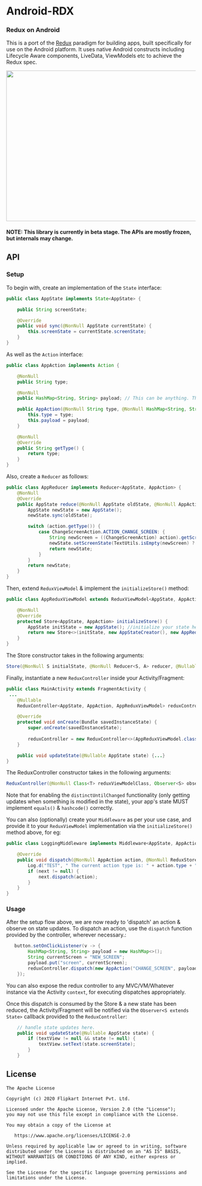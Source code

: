 # Android-RDX

### Redux on Android
This is a port of the [Redux](https://redux.js.org/) paradigm for building apps, built specifically for use on the Android platform. It uses native Android constructs including Lifecycle Aware components, LiveData, ViewModels etc to achieve the Redux spec.

<p align="center">
<img src="https://github.com/flipkart-incubator/redux-android/blob/master/Redux%20Example.gif" width="550" height="400" style=""/> </p>

#### NOTE: This library is currently in beta stage. The APIs are mostly frozen, but internals may change. 

## API

### Setup

To begin with, create an implementation of the `State` interface:
````java
public class AppState implements State<AppState> {

    public String screenState;

    @Override
    public void sync(@NonNull AppState currentState) {
        this.screenState = currentState.screenState;
    }
}
````
As well as the `Action` interface:
````java
public class AppAction implements Action {

    @NonNull
    public String type;

    @NonNull
    public HashMap<String, String> payload; // This can be anything. The Action interface only enforces the #getType() method.

    public AppAction(@NonNull String type, @NonNull HashMap<String, String> payload) {
        this.type = type;
        this.payload = payload;
    }

    @NonNull
    @Override
    public String getType() {
        return type;
    }
}
````

Also, create a `Reducer` as follows:
````java
public class AppReducer implements Reducer<AppState, AppAction> {
    @NonNull
    @Override
    public AppState reduce(@NonNull AppState oldState, @NonNull AppAction action) {
        AppState newState = new AppState();
        newState.sync(oldState);

        switch (action.getType()) {
            case ChangeScreenAction.ACTION_CHANGE_SCREEN: {
                String newScreen = ((ChangeScreenAction) action).getScreenName();
                newState.setScreenState(TextUtils.isEmpty(newScreen) ? "DEFAULT_SCREEN" : newScreen);
                return newState;
            }
        }
        return newState;
    }
}
````


Then, extend `ReduxViewModel` & implement the `initializeStore()` method:

````java
public class AppReduxViewModel extends ReduxViewModel<AppState, AppAction> {

    @NonNull
    @Override
    protected Store<AppState, AppAction> initializeStore() {
        AppState initState = new AppState(); //initialize your state here.
        return new Store<>(initState, new AppStateCreator(), new AppReducer(), new LoggingMiddleware());
    }
}
````

The Store constructor takes in the following arguments:
````java
Store(@NonNull S initialState, @NonNull Reducer<S, A> reducer, @Nullable Middleware<S, A>... middlewareList)
````

Finally, instantiate a new `ReduxController` inside your Activity/Fragment:
````java
public class MainActivity extends FragmentActivity {
 ...
    @Nullable
    ReduxController<AppState, AppAction, AppReduxViewModel> reduxController;

    @Override
    protected void onCreate(Bundle savedInstanceState) {
        super.onCreate(savedInstanceState);
        
        reduxController = new ReduxController<>(AppReduxViewModel.class, this::updateState, this, this, true);
    }

    public void updateState(@Nullable AppState state) {...}
}
````
The ReduxController constructor takes in the following arguments:
````java
ReduxController(@NonNull Class<T> reduxViewModelClass, Observer<S> observer, @NonNull FragmentActivity activity, @NonNull LifecycleOwner lifecycleOwner, boolean distinctUntilChanged)
````
Note that for enabling the `distinctUntilChanged` functionality (only getting updates when something is modified in the state), your app's state MUST implement `equals()` & `hashcode()` correctly.

You can also (optionally) create your `Middleware` as per your use case, and provide it to your `ReduxViewModel` implementation via the `initializeStore()` method above, for eg:

````java
public class LoggingMiddleware implements Middleware<AppState, AppAction> {

    @Override
    public void dispatch(@NonNull AppAction action, @NonNull ReduxStore<AppState, AppAction> store, @Nullable Dispatcher<AppAction> next) {
        Log.d("TEST", " The current action type is: " + action.type + " Payload: " + action.payload);
        if (next != null) {
            next.dispatch(action);
        }
    }
}
````


### Usage

After the setup flow above, we are now ready to 'dispatch' an action & observe on state updates.
To dispatch an action, use the `dispatch` function provided by the controller, wherever necessary.:

````java
   button.setOnClickListener(v -> {
        HashMap<String, String> payload = new HashMap<>();
        String currentScreen = "NEW_SCREEN";
        payload.put("screen", currentScreen);
        reduxController.dispatch(new AppAction("CHANGE_SCREEN", payload));
    });
````
You can also expose the redux controller to any MVC/VM/Whatever instance via the Activity `context`, for executing dispatches appropriately.

Once this dispatch is consumed by the Store & a new state has been reduced, the Activity/Fragment will be notified via the `Observer<S extends State>` callback provided to the `ReduxController`:

````java
    // handle state updates here.
    public void updateState(@Nullable AppState state) {
        if (textView != null && state != null) {
            textView.setText(state.screenState);
        }
    }
````

## License

    The Apache License

    Copyright (c) 2020 Flipkart Internet Pvt. Ltd.

    Licensed under the Apache License, Version 2.0 (the "License");
    you may not use this file except in compliance with the License.

    You may obtain a copy of the License at

       https://www.apache.org/licenses/LICENSE-2.0

    Unless required by applicable law or agreed to in writing, software
    distributed under the License is distributed on an "AS IS" BASIS,
    WITHOUT WARRANTIES OR CONDITIONS OF ANY KIND, either express or implied.

    See the License for the specific language governing permissions and
    limitations under the License.

